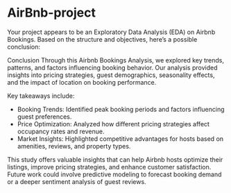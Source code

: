 # AirBnb-project 

Your project appears to be an Exploratory Data Analysis (EDA) on Airbnb Bookings. Based on the structure and objectives, here’s a possible conclusion:

Conclusion
Through this Airbnb Bookings Analysis, we explored key trends, patterns, and factors influencing booking behavior. Our analysis provided insights into pricing strategies, guest demographics, seasonality effects, and the impact of location on booking performance. 

Key takeaways include:
- Booking Trends: Identified peak booking periods and factors influencing guest preferences.
- Price Optimization: Analyzed how different pricing strategies affect occupancy rates and revenue.
- Market Insights: Highlighted competitive advantages for hosts based on amenities, reviews, and property types.

This study offers valuable insights that can help Airbnb hosts optimize their listings, improve pricing strategies, and enhance customer satisfaction. Future work could involve predictive modeling to forecast booking demand or a deeper sentiment analysis of guest reviews.
